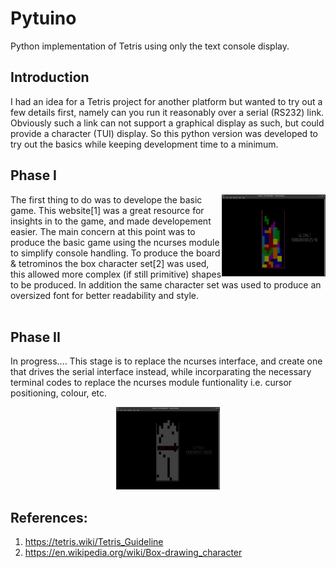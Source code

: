 # Pytuino
Python implementation of Tetris using only the text console display.

## Introduction
I had an idea for a Tetris project for another platform but wanted to try out a few details first, namely can you run it reasonably over a serial (RS232) link. Obviously such a link can not support a graphical display as such, but could provide a character (TUI) display. So this python version was developed to try out the basics while keeping development time to a minimum.

## Phase I
<img src="Pics/02.png" height="33%" width="33%" align="right">
The first thing to do was to develope the basic game. This website[1] was a great resource for insights in to the game, and made developement easier. The main concern at this point was to produce the basic game using the ncurses module to simplify console handling. To produce the board & tetrominos the box character set[2] was used, this allowed more complex (if still primitive) shapes to be produced. In addition the same character set was used to produce an oversized font for better readability and style.
<br clear="right"/><br/>

## Phase II
In progress.... This stage is to replace the ncurses interface, and create one that drives the serial interface instead, while incorparating the necessary terminal codes to replace the ncurses module funtionality i.e. cursor positioning, colour, etc. 

<p width="100%" align="center"><img src="Pics/GameOver.png" height="33%" width="33%" /></p>

## References:
1. https://tetris.wiki/Tetris_Guideline
2. https://en.wikipedia.org/wiki/Box-drawing_character
